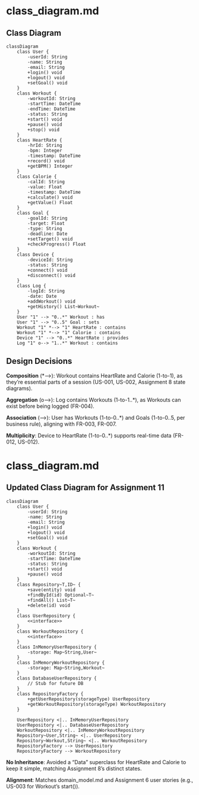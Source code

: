 # class_diagram.md

## Class Diagram
```mermaid
classDiagram
    class User {
        -userId: String
        -name: String
        -email: String
        +login() void
        +logout() void
        +setGoal() void
    }
    class Workout {
        -workoutId: String
        -startTime: DateTime
        -endTime: DateTime
        -status: String
        +start() void
        +pause() void
        +stop() void
    }
    class HeartRate {
        -hrId: String
        -bpm: Integer
        -timestamp: DateTime
        +record() void
        +getBPM() Integer
    }
    class Calorie {
        -calId: String
        -value: Float
        -timestamp: DateTime
        +calculate() void
        +getValue() Float
    }
    class Goal {
        -goalId: String
        -target: Float
        -type: String
        -deadline: Date
        +setTarget() void
        +checkProgress() Float
    }
    class Device {
        -deviceId: String
        -status: String
        +connect() void
        +disconnect() void
    }
    class Log {
        -logId: String
        -date: Date
        +addWorkout() void
        +getHistory() List~Workout~
    }
    User "1" --> "0..*" Workout : has
    User "1" --> "0..5" Goal : sets
    Workout "1" *--> "1" HeartRate : contains
    Workout "1" *--> "1" Calorie : contains
    Device "1" --> "0..*" HeartRate : provides
    Log "1" o--> "1..*" Workout : contains
  ```

## **Design Decisions**

**Composition** (*-->): Workout contains HeartRate and Calorie (1-to-1), as they’re essential parts of a session (US-001, US-002, Assignment 8 state diagrams).

**Aggregation** (o-->): Log contains Workouts (1-to-1..*), as Workouts can exist before being logged (FR-004).

**Association** (-->): User has Workouts (1-to-0..*) and Goals (1-to-0..5, per business rule), aligning with FR-003, FR-007.

**Multiplicity**: Device to HeartRate (1-to-0..*) supports real-time data (FR-012, US-012).

# class_diagram.md

## Updated Class Diagram for Assignment 11
```mermaid
classDiagram
    class User {
        -userId: String
        -name: String
        -email: String
        +login() void
        +logout() void
        +setGoal() void
    }
    class Workout {
        -workoutId: String
        -startTime: DateTime
        -status: String
        +start() void
        +pause() void
    }
    class Repository~T,ID~ {
        +save(entity) void
        +findById(id) Optional~T~
        +findAll() List~T~
        +delete(id) void
    }
    class UserRepository {
        <<interface>>
    }
    class WorkoutRepository {
        <<interface>>
    }
    class InMemoryUserRepository {
        -storage: Map~String,User~
    }
    class InMemoryWorkoutRepository {
        -storage: Map~String,Workout~
    }
    class DatabaseUserRepository {
        // Stub for future DB
    }
    class RepositoryFactory {
        +getUserRepository(storageType) UserRepository
        +getWorkoutRepository(storageType) WorkoutRepository
    }

    UserRepository <|.. InMemoryUserRepository
    UserRepository <|.. DatabaseUserRepository
    WorkoutRepository <|.. InMemoryWorkoutRepository
    Repository~User,String~ <|.. UserRepository
    Repository~Workout,String~ <|.. WorkoutRepository
    RepositoryFactory --> UserRepository
    RepositoryFactory --> WorkoutRepository
```

**No Inheritance**: Avoided a “Data” superclass for HeartRate and Calorie to keep it simple, matching Assignment 8’s distinct states.

**Alignment**: Matches domain_model.md and Assignment 6 user stories (e.g., US-003 for Workout’s start()).

